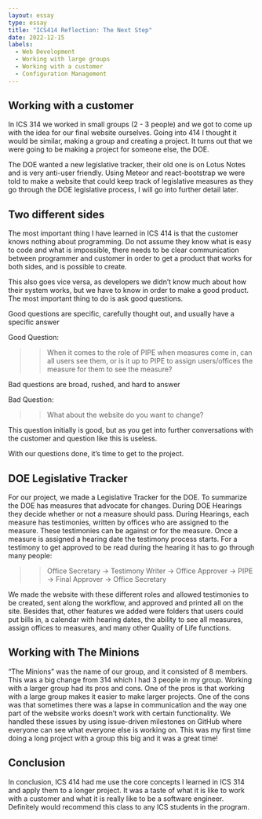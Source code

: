 ```yaml
---
layout: essay
type: essay
title: "ICS414 Reflection: The Next Step"
date: 2022-12-15
labels:
  - Web Development
  - Working with large groups
  - Working with a customer
  - Configuration Management
---
```



## Working with a customer

In ICS 314 we worked in small groups (2 - 3 people) and we got to come up with the idea for our final website ourselves. Going into 414 I thought it would be similar, making a group and creating a project. It turns out that we were going to be making a project for someone else, the DOE. 

The DOE wanted a new legislative tracker, their old one is on Lotus Notes and is very anti-user friendly. Using Meteor and react-bootstrap we were told to make a website that could keep track of legislative measures as they go through the DOE legislative process, I will go into further detail later.


## Two different sides 

The most important thing I have learned in ICS 414 is that the customer knows nothing about programming. Do not assume they know what is easy to code and what is impossible, there needs to be clear communication between programmer and customer in order to get a product that works for both sides, and is possible to create. 

This also goes vice versa, as developers we didn’t know much about how their system works, but we have to know in order to make a good product. The most important thing to do is ask good questions.

Good questions are specific, carefully thought out, and usually have a specific answer

Good Question: 

>> When it comes to the role of PIPE when measures come in, can all users see them, or is it up to PIPE to assign users/offices the measure for them to see the measure? 

Bad questions are broad, rushed, and hard to answer

Bad Question: 

>> What about the website do you want to change?

This question initially is good, but as you get into further conversations with the customer and question like this is useless. 

With our questions done, it’s time to get to the project. 


## DOE Legislative Tracker

For our project, we made a Legislative Tracker for the DOE. To summarize the DOE has measures that advocate for changes. During DOE Hearings they decide whether or not a measure should pass. During Hearings, each measure has testimonies, written by offices who are assigned to the measure. These testimonies can be against or for the measure. Once a measure is assigned a hearing date the testimony process starts. For a testimony to get approved to be read during the hearing it has to go through many people: 

>> Office Secretary  → Testimony Writer → Office Approver → PIPE → Final Approver → Office Secretary

We made the website with these different roles and allowed testimonies to be created, sent along the workflow, and approved and printed all on the site. Besides that, other features we added were folders that users could put bills in, a calendar with hearing dates, the ability to see all measures, assign offices to measures, and many other Quality of Life functions. 


## Working with The Minions

“The Minions” was the name of our group, and it consisted of 8 members. This was a big change from 314 which I had 3 people in my group. Working with a larger group had its pros and cons. One of the pros is that working with a large group makes it easier to make larger projects. One of the cons was that sometimes there was a lapse in communication and the way one part of the website works doesn’t work with certain functionality. We handled these issues by using issue-driven milestones on GitHub where everyone can see what everyone else is working on. This was my first time doing a long project with a group this big and it was a great time!


## Conclusion 

In conclusion, ICS 414 had me use the core concepts I learned in ICS 314 and apply them to a longer project. It was a taste of what it is like to work with a customer and what it is really like to be a software engineer. Definitely would recommend this class to any ICS students in the program. 
